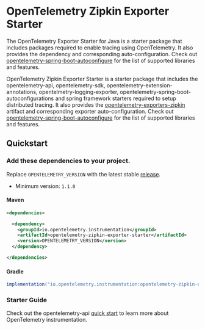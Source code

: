 # OpenTelemetry Zipkin Exporter Starter

The OpenTelemetry  Exporter Starter for Java is a starter package that includes packages required to enable tracing using OpenTelemetry. It also provides the  dependency and corresponding auto-configuration.  Check out [opentelemetry-spring-boot-autoconfigure](../../spring-boot-autoconfigure/README.md#features) for the list of supported libraries and features.

OpenTelemetry Zipkin Exporter Starter is a starter package that includes the opentelemetry-api, opentelemetry-sdk, opentelemetry-extension-annotations, opentelmetry-logging-exporter, opentelemetry-spring-boot-autoconfigurations and spring framework starters required to setup distributed tracing. It also provides the [opentelemetry-exporters-zipkin](https://github.com/open-telemetry/opentelemetry-java/tree/master/exporters/zipkin) artifact and corresponding exporter auto-configuration.  Check out [opentelemetry-spring-boot-autoconfigure](../../spring-boot-autoconfigure/README.md#features) for the list of supported libraries and features.

## Quickstart

### Add these dependencies to your project.

Replace `OPENTELEMETRY_VERSION` with the latest stable [release](https://search.maven.org/search?q=g:io.opentelemetry).
 - Minimum version: `1.1.0`


#### Maven

```xml
<dependencies>

  <dependency>
    <groupId>io.opentelemetry.instrumentation</groupId>
    <artifactId>opentelemetry-zipkin-exporter-starter</artifactId>
    <version>OPENTELEMETRY_VERSION</version>
  </dependency>

</dependencies>
```

#### Gradle

```groovy
implementation("io.opentelemetry.instrumentation:opentelemetry-zipkin-exporter-starter:OPENTELEMETRY_VERSION")
```

### Starter Guide

Check out the opentelemetry-api [quick start](https://github.com/open-telemetry/opentelemetry-java/blob/master/QUICKSTART.md) to learn more about OpenTelemetry instrumentation.
